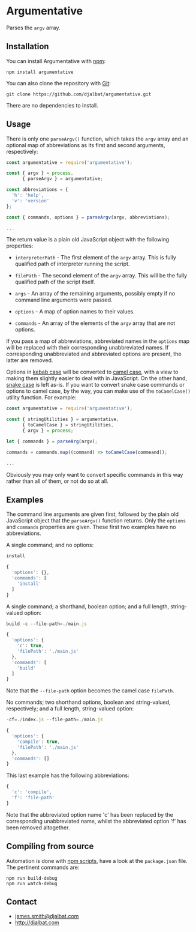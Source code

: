 # Argumentative

Parses the `argv` array.

## Installation

You can install Argumentative with [npm](https://www.npmjs.com/):

    npm install argumentative

You can also clone the repository with [Git](https://git-scm.com/):

    git clone https://github.com/djalbat/argumentative.git

There are no dependencies to install.

## Usage

There is only one `parseArgv()` function, which takes the `argv` array and an optional map of abbreviations as its first and second arguments, respectively:

```js
const argumentative = require('argumentative');

const { argv } = process,
      { parseArgv } = argumentative;

const abbreviations = {
  'h': 'help',
  'v': 'version'
};

const { commands, options } = parseArgv(argv, abbreviations);

...
```

The return value is a plain old JavaScript object with the following properties:

* `interpreterPath` - The first element of the `argv` array. This is fully qualified path of interpreter running the script.

* `filePath` - The second element of the `argv` array. This will be the fully qualified path of the script itself.

* `args` - An array of the remaining arguments, possibly empty if no command line arguments were passed.

* `options` - A map of option names to their values.

* `commands` - An array of the elements of the `argv` array that are not options.

If you pass a map of abbreviations, abbreviated names in the `options` map will be replaced with their corresponding unabbreviated names. If corresponding unabbreviated and abbreviated options are present, the latter are removed.

Options in [kebab case](https://wiki.c2.com/?KebabCase) will be converted to [camel case](https://wiki.c2.com/?CamelCase), with a view to making them slightly easier to deal with in JavaScript. On the other hand, [snake case](https://en.wikipedia.org/wiki/Snake_case) is left as-is. If you want to convert snake case commands or options to camel case, by the way, you can make use of the `toCamelCase()` utility function. For example:

```js
const argumentative = require('argumentative');

const { stringUtilities } = argumentative,
      { toCamelCase } = stringUtilities,
      { argv } = process;

let { commands } = parseArg(argv);

commands = commands.map((command) => toCamelCase(commeand));

...
```
Obviously you may only want to convert specific commands in this way rather than all of them, or not do so at all.

## Examples

The command line arguments are given first, followed by the plain old JavaScript object that the `parseArgv()` function returns. Only the `options` and `commands` properties are given. These first two examples have no abbreviations.

A single command; and no options:

```js
install
```
```js
{
  'options': {},
  'commands': [
    'install'
  ]
}
```

A single command; a shorthand, boolean option; and a full length, string-valued option:
```js
build -c --file-path=./main.js
```
```js
{
  'options': {
    'c': true,
    'filePath': './main.js'
  },
  'commands': [
    'build'
  ]
}
```
Note that the `--file-path` option becomes the camel case `filePath`.

No commands; two shorthand options, boolean and string-valued, respectively; and a full length, string-valued option:
```js
-cf=./index.js --file-path=./main.js
```
```js
{
  'options': {
    'compile': true,
    'filePath': './main.js'
  },
  'commands': []
}
```
This last example has the following abbreviations:

```js
{
  'c': 'compile',
  'f': 'file-path'
}
```
Note that the abbreviated option name 'c' has been replaced by the corresponding unabbreviated name, whilst the abbreviated option 'f' has been removed altogether.

## Compiling from source

Automation is done with [npm scripts](https://docs.npmjs.com/misc/scripts), have a look at the `package.json` file. The pertinent commands are:

    npm run build-debug
    npm run watch-debug

## Contact

- james.smith@djalbat.com
- http://djalbat.com
